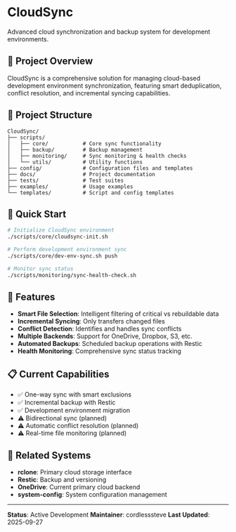 # CloudSync

Advanced cloud synchronization and backup system for development environments.

## 🎯 Project Overview

CloudSync is a comprehensive solution for managing cloud-based development environment synchronization, featuring smart deduplication, conflict resolution, and incremental syncing capabilities.

## 📁 Project Structure

```
CloudSync/
├── scripts/
│   ├── core/           # Core sync functionality
│   ├── backup/         # Backup management
│   ├── monitoring/     # Sync monitoring & health checks
│   └── utils/          # Utility functions
├── config/             # Configuration files and templates
├── docs/               # Project documentation
├── tests/              # Test suites
├── examples/           # Usage examples
└── templates/          # Script and config templates
```

## 🚀 Quick Start

```bash
# Initialize CloudSync environment
./scripts/core/cloudsync-init.sh

# Perform development environment sync
./scripts/core/dev-env-sync.sh push

# Monitor sync status
./scripts/monitoring/sync-health-check.sh
```

## 🔧 Features

- **Smart File Selection**: Intelligent filtering of critical vs rebuildable data
- **Incremental Syncing**: Only transfers changed files
- **Conflict Detection**: Identifies and handles sync conflicts
- **Multiple Backends**: Support for OneDrive, Dropbox, S3, etc.
- **Automated Backups**: Scheduled backup operations with Restic
- **Health Monitoring**: Comprehensive sync status tracking

## 📋 Current Capabilities

- ✅ One-way sync with smart exclusions
- ✅ Incremental backup with Restic
- ✅ Development environment migration
- ⚠️ Bidirectional sync (planned)
- ⚠️ Automatic conflict resolution (planned)
- ⚠️ Real-time file monitoring (planned)

## 🔗 Related Systems

- **rclone**: Primary cloud storage interface
- **Restic**: Backup and versioning
- **OneDrive**: Current primary cloud backend
- **system-config**: System configuration management

---

**Status**: Active Development
**Maintainer**: cordlesssteve
**Last Updated**: 2025-09-27
